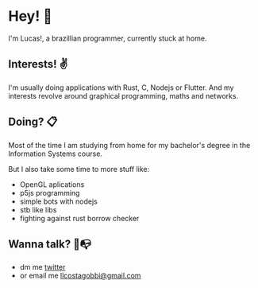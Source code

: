 # Hey! 👋

I'm Lucas!, a brazillian programmer, currently stuck at home.

## Interests! ✌
I'm usually doing applications with Rust, C, Nodejs or Flutter.
And my interests revolve around graphical programming, maths and networks.
## Doing? 📋
Most of the time I am studying from home for my bachelor's degree in the Information Systems course.

But I also take some time to more stuff like:
- OpenGL aplications 
- p5js programming
- simple bots with nodejs
- stb like libs
- fighting against rust borrow checker


## Wanna talk? 🍃📭
 - dm me [twitter](https://twitter.com/GobbiTheGreat)
 - or email me llcostagobbi@gmail.com



